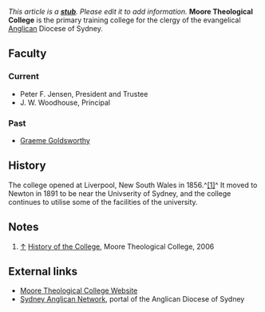 *This article is a **[stub](http://www.theopedia.com/Category:Theopedia_stubs "Category:Theopedia stubs")**. Please edit it to add information.*
**Moore Theological College** is the primary training college for
the clergy of the evangelical [Anglican](Anglicanism "Anglicanism")
Diocese of Sydney.

## Faculty

### Current

-   Peter F. Jensen, President and Trustee
-   J. W. Woodhouse, Principal

### Past

-   [Graeme Goldsworthy](Graeme_Goldsworthy "Graeme Goldsworthy")

## History

The college opened at Liverpool, New South Wales in
1856.^[[1]](#note-0)^ It moved to Newton in 1891 to be near the
Univserity of Sydney, and the college continues to utilise some of
the facilities of the university.

## Notes

1.  [↑](#ref-0)
    [History of the College](http://www.moore.edu.au/history/), Moore
    Theological College, 2006

## External links

-   [Moore Theological College Website](http://www.moore.edu.au/)
-   [Sydney Anglican Network](http://www.sydneyanglicannetwork.net/),
    portal of the Anglican Diocese of Sydney



